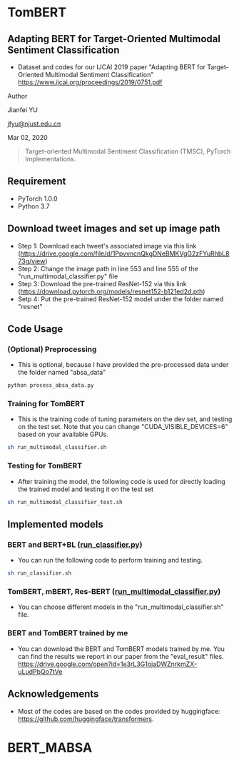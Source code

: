 # TomBERT

## Adapting BERT for Target-Oriented Multimodal Sentiment Classification
- Dataset and codes for our IJCAI 2019 paper "Adapting BERT for Target-Oriented Multimodal Sentiment Classification"
https://www.ijcai.org/proceedings/2019/0751.pdf

Author

Jianfei YU

jfyu@njust.edu.cn

Mar 02, 2020

> Target-oriented Multimodal Sentiment Classification (TMSC), PyTorch Implementations.

## Requirement

* PyTorch 1.0.0
* Python 3.7


## Download tweet images and set up image path
- Step 1: Download each tweet's associated image via this link (https://drive.google.com/file/d/1PpvvncnQkgDNeBMKVgG2zFYuRhbL873g/view)
- Step 2: Change the image path in line 553 and line 555 of the "run_multimodal_classifier.py" file
- Step 3: Download the pre-trained ResNet-152 via this link (https://download.pytorch.org/models/resnet152-b121ed2d.pth)
- Setp 4: Put the pre-trained ResNet-152 model under the folder named "resnet"



## Code Usage

### (Optional) Preprocessing
- This is optional, because I have provided the pre-processed data under the folder named "absa_data"

```sh
python process_absa_data.py
```

### Training for TomBERT
- This is the training code of tuning parameters on the dev set, and testing on the test set. Note that you can change "CUDA_VISIBLE_DEVICES=6" based on your available GPUs.

```sh
sh run_multimodal_classifier.sh
```

### Testing for TomBERT
- After training the model, the following code is used for directly loading the trained model and testing it on the test set

```sh
sh run_multimodal_classifier_test.sh
```


## Implemented models

### BERT and BERT+BL ([run_classifier.py](./run_classifier.py))
- You can run the following code to perform training and testing.

```sh
sh run_classifier.sh
```

### TomBERT, mBERT, Res-BERT ([run_multimodal_classifier.py](./run_multimodal_classifier.py))
- You can choose different models in the "run_multimodal_classifier.sh" file.

### BERT and TomBERT trained by me
- You can download the BERT and TomBERT models trained by me. You can find the results we report in our paper from the "eval_result" files.
https://drive.google.com/open?id=1e3rL3G1ojaDWZnrkmZX-uLudPbQo7tVe

## Acknowledgements

- Most of the codes are based on the codes provided by huggingface: https://github.com/huggingface/transformers.
# BERT_MABSA
